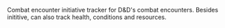 Combat encounter initiative tracker for D&D's combat encounters. Besides inititive, can also track health, conditions and resources.